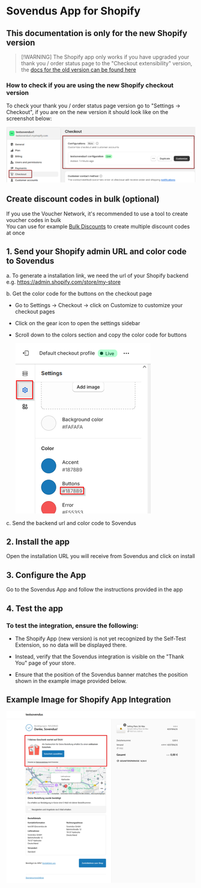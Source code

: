 # Sovendus App for Shopify

## This documentation is only for the new Shopify version
>
> [!WARNING]
> The Shopify app only works if you have upgraded your thank you / order status page to the "Checkout extensibility" version, the [docs for the old version can be found here](https://developer-hub.sovendus.com/Voucher-Network-Checkout-Benefits/Web-Integration/Shopify-Integration-(old-version))

### How to check if you are using the new Shopify checkout version

To check your thank you / order status page version go to "Settings -> Checkout", if you are on the new version it should look like on the screenshot below:

![New Shopify Checkout Version](https://raw.githubusercontent.com/Sovendus-GmbH/Sovendus-Voucher-Network-and-Checkout-Benefits-App-for-Shopify/main/new-shopify-checkout-version.png)

## Create discount codes in bulk (optional)

If you use the Voucher Network, it's recommended to use a tool to create voucher codes in bulk \
You can use for example [Bulk Discounts](https://apps.shopify.com/bulk-discounts) to create multiple discount codes at once

## 1. Send your Shopify admin URL and color code to Sovendus

a. To generate a installation link, we need the url of your Shopify backend e.g. <https://admin.shopify.com/store/my-store>

b. Get the color code for the buttons on the checkout page

- Go to Settings -> Checkout -> click on Customize to customize your checkout pages
- Click on the gear icon to open the settings sidebar
- Scroll down to the colors section and copy the color code for buttons

  ![Get the color code of your checkout buttons](https://raw.githubusercontent.com/Sovendus-GmbH/Sovendus-Voucher-Network-and-Checkout-Benefits-App-for-Shopify/main/color_code.png)

c. Send the backend url and color code to Sovendus

## 2. Install the app

Open the installation URL you will receive from Sovendus and click on install

## 3. Configure the App

Go to the Sovendus App and follow the instructions provided in the app

## 4. Test the app

### To test the integration, ensure the following:

- The Shopify App (new version) is not yet recognized by the Self-Test Extension, so no data will be displayed there.

- Instead, verify that the Sovendus integration is visible on the "Thank You" page of your store.

- Ensure that the position of the Sovendus banner matches the position shown in the example image provided below.

## Example Image for Shopify App Integration

![Shopify-App-image](https://raw.githubusercontent.com/Sovendus-GmbH/Sovendus-Voucher-Network-and-Checkout-Benefits-App-for-Shopify/main/Shopify-App.png)
